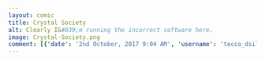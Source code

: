 ```yaml
---
layout: comic
title: Crystal Society
alt: Clearly I&#039;m running the incorrect software here.
image: Crystal-Society.png
comment: [{'date': '2nd October, 2017 9:04 AM', 'username': 'tecco_dsilva', 'comment': 'Here, read this entire novel in order to get this tiny joke: http://crystal.raelifin.com/'}]
---
```

